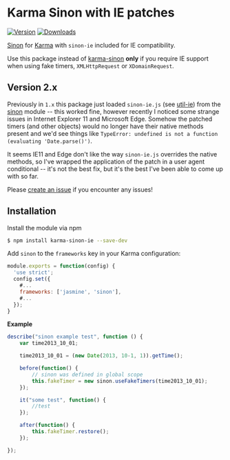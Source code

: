 # Karma Sinon with IE patches

[![Version](https://img.shields.io/npm/v/karma-sinon-ie.svg)](https://www.npmjs.com/package/karma-sinon-ie) [![Downloads](https://img.shields.io/npm/dm/karma-sinon-ie.svg)](https://www.npmjs.com/package/karma-sinon-ie)

[Sinon](http://sinonjs.org/) for [Karma](http://karma-runner.github.io/) with `sinon-ie` included for IE compatibility.

Use this package instead of [karma-sinon](https://www.npmjs.com/package/karma-sinon) **only** if you require IE support when using fake timers, `XMLHttpRequest` or `XDomainRequest`.

## Version 2.x

Previously in `1.x` this package just loaded `sinon-ie.js` (see [util-ie](https://github.com/sinonjs/sinon/tree/master/lib/sinon/util-ie)) from the [sinon](https://www.npmjs.com/package/sinon) module -- this worked fine, however recently I noticed some strange issues in Internet Explorer 11 and Microsoft Edge. Somehow the patched timers (and other objects) would no longer have their native methods present and we'd see things like `TypeError: undefined is not a function (evaluating 'Date.parse()')`.

It seems IE11 and Edge don't like the way `sinon-ie.js` overrides the native methods, so I've wrapped the application of the patch in a user agent conditional -- it's not the best fix, but it's the best I've been able to come up with so far. 

Please [create an issue](https://github.com/levibuzolic/karma-sinon-ie/issues/new) if you encounter any issues!

## Installation

Install the module via npm

```sh
$ npm install karma-sinon-ie --save-dev
```

Add `sinon` to the `frameworks` key in your Karma configuration:

```js
module.exports = function(config) {
  'use strict';
  config.set({
    #...
    frameworks: ['jasmine', 'sinon'],
    #...
  });
}
```

**Example**
```javascript
describe("sinon example test", function () {
    var time2013_10_01;

    time2013_10_01 = (new Date(2013, 10-1, 1)).getTime();

    before(function() {
        // sinon was defined in global scope
        this.fakeTimer = new sinon.useFakeTimers(time2013_10_01);
    });

    it("some test", function() {
        //test
    });

    after(function() {
        this.fakeTimer.restore();
    });

});
```
